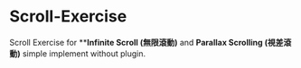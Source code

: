 # Scroll-Exercise
Scroll Exercise for ****Infinite Scroll (無限滾動)** and **Parallax Scrolling (視差滾動)** simple implement without plugin.
